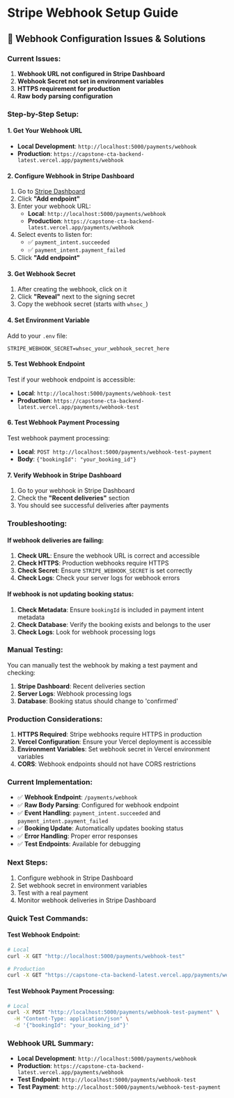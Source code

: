 # Stripe Webhook Setup Guide

## 🔧 **Webhook Configuration Issues & Solutions**

### **Current Issues:**
1. **Webhook URL not configured in Stripe Dashboard**
2. **Webhook Secret not set in environment variables**
3. **HTTPS requirement for production**
4. **Raw body parsing configuration**

### **Step-by-Step Setup:**

#### **1. Get Your Webhook URL**
- **Local Development**: `http://localhost:5000/payments/webhook`
- **Production**: `https://capstone-cta-backend-latest.vercel.app/payments/webhook`

#### **2. Configure Webhook in Stripe Dashboard**
1. Go to [Stripe Dashboard](https://dashboard.stripe.com/webhooks)
2. Click **"Add endpoint"**
3. Enter your webhook URL:
   - **Local**: `http://localhost:5000/payments/webhook`
   - **Production**: `https://capstone-cta-backend-latest.vercel.app/payments/webhook`
4. Select events to listen for:
   - ✅ `payment_intent.succeeded`
   - ✅ `payment_intent.payment_failed`
5. Click **"Add endpoint"**

#### **3. Get Webhook Secret**
1. After creating the webhook, click on it
2. Click **"Reveal"** next to the signing secret
3. Copy the webhook secret (starts with `whsec_`)

#### **4. Set Environment Variable**
Add to your `.env` file:
```env
STRIPE_WEBHOOK_SECRET=whsec_your_webhook_secret_here
```

#### **5. Test Webhook Endpoint**
Test if your webhook endpoint is accessible:
- **Local**: `http://localhost:5000/payments/webhook-test`
- **Production**: `https://capstone-cta-backend-latest.vercel.app/payments/webhook-test`

#### **6. Test Webhook Payment Processing**
Test webhook payment processing:
- **Local**: `POST http://localhost:5000/payments/webhook-test-payment`
- **Body**: `{"bookingId": "your_booking_id"}`

#### **7. Verify Webhook in Stripe Dashboard**
1. Go to your webhook in Stripe Dashboard
2. Check the **"Recent deliveries"** section
3. You should see successful deliveries after payments

### **Troubleshooting:**

#### **If webhook deliveries are failing:**
1. **Check URL**: Ensure the webhook URL is correct and accessible
2. **Check HTTPS**: Production webhooks require HTTPS
3. **Check Secret**: Ensure `STRIPE_WEBHOOK_SECRET` is set correctly
4. **Check Logs**: Check your server logs for webhook errors

#### **If webhook is not updating booking status:**
1. **Check Metadata**: Ensure `bookingId` is included in payment intent metadata
2. **Check Database**: Verify the booking exists and belongs to the user
3. **Check Logs**: Look for webhook processing logs

### **Manual Testing:**
You can manually test the webhook by making a test payment and checking:
1. **Stripe Dashboard**: Recent deliveries section
2. **Server Logs**: Webhook processing logs
3. **Database**: Booking status should change to 'confirmed'

### **Production Considerations:**
1. **HTTPS Required**: Stripe webhooks require HTTPS in production
2. **Vercel Configuration**: Ensure your Vercel deployment is accessible
3. **Environment Variables**: Set webhook secret in Vercel environment variables
4. **CORS**: Webhook endpoints should not have CORS restrictions

### **Current Implementation:**
- ✅ **Webhook Endpoint**: `/payments/webhook`
- ✅ **Raw Body Parsing**: Configured for webhook endpoint
- ✅ **Event Handling**: `payment_intent.succeeded` and `payment_intent.payment_failed`
- ✅ **Booking Update**: Automatically updates booking status
- ✅ **Error Handling**: Proper error responses
- ✅ **Test Endpoints**: Available for debugging

### **Next Steps:**
1. Configure webhook in Stripe Dashboard
2. Set webhook secret in environment variables
3. Test with a real payment
4. Monitor webhook deliveries in Stripe Dashboard

### **Quick Test Commands:**

#### **Test Webhook Endpoint:**
```bash
# Local
curl -X GET "http://localhost:5000/payments/webhook-test"

# Production
curl -X GET "https://capstone-cta-backend-latest.vercel.app/payments/webhook-test"
```

#### **Test Webhook Payment Processing:**
```bash
# Local
curl -X POST "http://localhost:5000/payments/webhook-test-payment" \
  -H "Content-Type: application/json" \
  -d '{"bookingId": "your_booking_id"}'
```

### **Webhook URL Summary:**
- **Local Development**: `http://localhost:5000/payments/webhook`
- **Production**: `https://capstone-cta-backend-latest.vercel.app/payments/webhook`
- **Test Endpoint**: `http://localhost:5000/payments/webhook-test`
- **Test Payment**: `http://localhost:5000/payments/webhook-test-payment` 